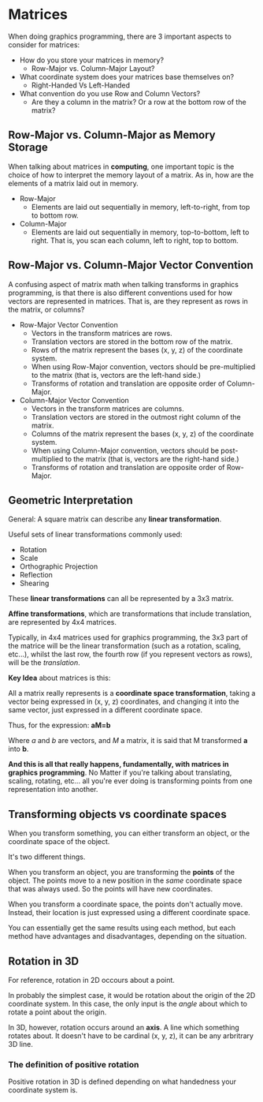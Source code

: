 # Matrices

When doing graphics programming, there are 3 important aspects to consider for matrices:

- How do you store your matrices in memory?
  - Row-Major vs. Column-Major Layout?
- What coordinate system does your matrices base themselves on?
  - Right-Handed Vs Left-Handed
- What convention do you use Row and Column Vectors?
  - Are they a column in the matrix? Or a row at the bottom row of the matrix?

## Row-Major vs. Column-Major as Memory Storage

When talking about matrices in **computing**, one important topic is the choice of how to interpret the memory layout of a matrix. As in, how are the elements of a matrix laid out in memory.

- Row-Major
  - Elements are laid out sequentially in memory, left-to-right, from top to bottom row.
- Column-Major
  - Elements are laid out sequentially in memory, top-to-bottom, left to right. That is, you scan each column, left to right, top to bottom.

## Row-Major vs. Column-Major Vector Convention

A confusing aspect of matrix math when talking transforms in graphics programming, is that there is also different conventions used for how vectors are represented in matrices. That is, are they represent as rows in the matrix, or columns?

- Row-Major Vector Convention
  - Vectors in the transform matrices are rows.
  - Translation vectors are stored in the bottom row of the matrix.
  - Rows of the matrix represent the bases (x, y, z) of the coordinate system.
  - When using Row-Major convention, vectors should be pre-multiplied to the matrix (that is, vectors are the left-hand side.)
  - Transforms of rotation and translation are opposite order of Column-Major.
- Column-Major Vector Convention
  - Vectors in the transform matrices are columns.
  - Translation vectors are stored in the outmost right column of the matrix.
  - Columns of the matrix represent the bases (x, y, z) of the coordinate system.
  - When using Column-Major convention, vectors should be post-multiplied to the matrix (that is, vectors are the right-hand side.)
  - Transforms of rotation and translation are opposite order of Row-Major.

## Geometric Interpretation

General: A square matrix can describe any **linear transformation**.

Useful sets of linear transformations commonly used:

- Rotation
- Scale
- Orthographic Projection
- Reflection
- Shearing

These **linear transformations** can all be represented by a 3x3 matrix.

**Affine transformations**, which are transformations that include translation, are represented by 4x4 matrices.

Typically, in 4x4 matrices used for graphics programming, the 3x3 part of the matrice will be the linear transformation (such as a rotation, scaling, etc...), whilst the last row, the fourth row (if you represent vectors as rows), will be the *translation*.

**Key Idea** about matrices is this:

All a matrix really represents is a **coordinate space transformation**, taking a vector being expressed in (x, y, z) coordinates, and changing it into the same vector, just expressed in a different coordinate space.

Thus, for the expression: **aM=b**

Where *a* and *b* are vectors, and *M* a matrix, it is said that M transformed **a** into **b**.

**And this is all that really happens, fundamentally, with matrices in graphics programming**. No Matter if you're talking about translating, scaling, rotating, etc... all you're ever doing is transforming points from one representation into another.

## Transforming objects vs coordinate spaces

When you transform something, you can either transform an object, or the coordinate space of the object.

It's two different things.

When you transform an object, you are transforming the **points** of the object. The points move to a new position in the *same* coordinate space that was always used. So the points will have new coordinates.

When you transform a coordinate space, the points don't actually move. Instead, their location is just expressed using a different coordinate space.

You can essentially get the same results using each method, but each method have advantages and disadvantages, depending on the situation.

## Rotation in 3D

For reference, rotation in 2D occours about a point.

In probably the simplest case, it would be rotation about the origin of the 2D coordinate system. In this case, the only input is the *angle* about which to rotate a point about the origin.

In 3D, however, rotation occurs around an **axis**. A line which something rotates about. It doesn't have to be cardinal (x, y, z), it can be any arbritrary 3D line.

### The definition of positive rotation

Positive rotation in 3D is defined depending on what handedness your coordinate system is.